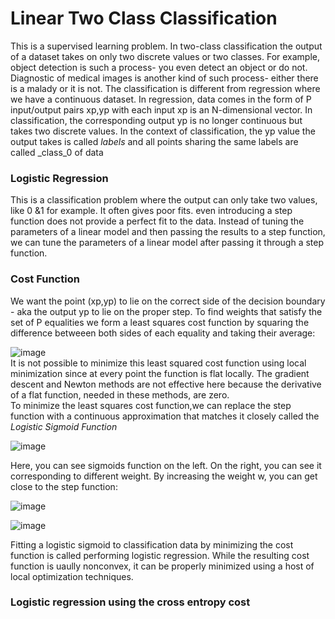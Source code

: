 # Linear Two Class Classification
This is a supervised learning problem. In two-class classification the output of a dataset takes on only two discrete values or two classes. For example, object detection is such a process- you even detect an object or do not. Diagnostic of medical images is another kind of such process- either there is a malady or it is not.
The classification is different from regression where we have a continuous dataset. In regression, data comes in the form of P input/output pairs xp,yp  with each input xp is an N-dimensional vector. In classification, the corresponding output yp is no longer continuous but takes two discrete values. In the context of classification, the yp value the output takes is called _labels_ and all points sharing the same labels are called _class_0 of data

### Logistic Regression
This is a classification problem where the output can only take two values, like 0 &1 for example. It often gives poor fits. even introducing a step function does not provide a perfect fit to the data. Instead of tuning the parameters of a linear model and then passing the results to a step function, we can tune the parameters of a linear model after passing it through a step function.

### Cost Function
We want the point (xp,yp) to lie on the correct side of the decision boundary - aka the output yp to lie on the proper step. To find weights that satisfy the set of P equalities we form a least squares cost function by squaring the difference betweeen both sides of each equality and taking their average:  

 ![image](https://github.com/erazo-janet/machinelearning/assets/76828004/b615fbfa-ce86-4346-be3c-94cd8f69e3f1)    
 It is not possible to minimize this least squared cost function using local minimization since at every point the function is flat locally. The gradient descent and Newton methods are not effective here because the derivative of a flat function, needed in these methods, are zero.  
 To minimize the least squares cost function,we can replace the step function with a continuous approximation that matches it closely called the _Logistic Sigmoid Function_  

![image](https://github.com/erazo-janet/machinelearning/assets/76828004/a0e3c985-6492-4f58-bb73-69da56a231c6)  

Here, you can see sigmoids function on the left. On the right, you can see it corresponding to different weight. By increasing the weight w, you can get close to the step function:  

 ![image](https://github.com/erazo-janet/machinelearning/assets/76828004/5b1609ce-45cd-4d78-842f-12c7b3005a4d)  
  
![image](https://github.com/erazo-janet/machinelearning/assets/76828004/de34cbed-2f75-471d-ab14-daac6cef376c)  

Fitting a logistic sigmoid to classification data by minimizing the cost function is called performing logistic regression. While the resulting cost function is uaully nonconvex, it can be properly minimized using a host of local optimization techniques.  

### Logistic regression using the cross entropy cost 

 

 
